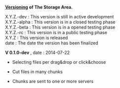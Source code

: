 **[Versioning][1] of The Storage Area.**

X.Y.Z.-dev    : This version is still in active development<br>
X.Y.Z.-alpha  : This version is in a closed testing phase<br>
X.Y.Z.-beta   : This version is in a opened testing phase<br>
X.Y.Z.-rc     : This version is in a public testing phase<br>
X.Y.Z         : This version is released<br>
date          : The date the version has been finalized


**V 0.1.0-dev** , date : 2014-07-22

* Selecting files per drag&drop or click&choose
* Cut files in many chunks
* Chunks are sent to one or more servers

  [1]: https://github.com/mojombo/semver/blob/master/semver.md
